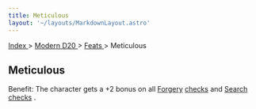```yaml
---
title: Meticulous
layout: '~/layouts/MarkdownLayout.astro'
---
```


[ Index ](/) > [ Modern D20 ](/modern.d20.srd) > [ Feats ](/modern.d20.srd/feats) > Meticulous

##  Meticulous

Benefit: The character gets a +2 bonus on all [ Forgery](/modern.d20.srd/skills/forgery) [ checks](/modern.d20.srd/skills/skill.basics) and [ Search](/modern.d20.srd/skills/search) [ checks](/modern.d20.srd/skills/skill.basics) .

